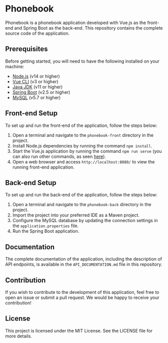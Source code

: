 # Phonebook

Phonebook is a phonebook application developed with Vue.js as the front-end and Spring Boot as the back-end. This repository contains the complete source code of the application.

## Prerequisites

Before getting started, you will need to have the following installed on your machine:

- [Node.js](https://nodejs.org/) (v14 or higher)
- [Vue CLI](https://cli.vuejs.org/) (v3 or higher)
- [Java JDK](https://www.oracle.com/java/technologies/javase-jdk11-downloads.html) (v11 or higher)
- [Spring Boot](https://spring.io/projects/spring-boot) (v2.5 or higher)
- [MySQL](https://www.mysql.com/) (v5.7 or higher)

## Front-end Setup

To set up and run the front-end of the application, follow the steps below:

1. Open a terminal and navigate to the `phonebook-front` directory in the project.
2. Install Node.js dependencies by running the command `npm install`.
3. Start the Vue.js application by running the command `npm run serve` (you can also run other commands, as seen [here](./phonebook-front/README.md)).
4. Open a web browser and access `http://localhost:8080/` to view the running front-end application.

## Back-end Setup

To set up and run the back-end of the application, follow the steps below:

1. Open a terminal and navigate to the `phonebook-back` directory in the project.
2. Import the project into your preferred IDE as a Maven project.
3. Configure the MySQL database by updating the connection settings in the `application.properties` file.
4. Run the Spring Boot application.

## Documentation

The complete documentation of the application, including the description of API endpoints, is available in the `API_DOCUMENTATION.md` file in this repository.

## Contribution

If you wish to contribute to the development of this application, feel free to open an issue or submit a pull request. We would be happy to receive your contribution!

## License

This project is licensed under the MIT License. See the LICENSE file for more details.
